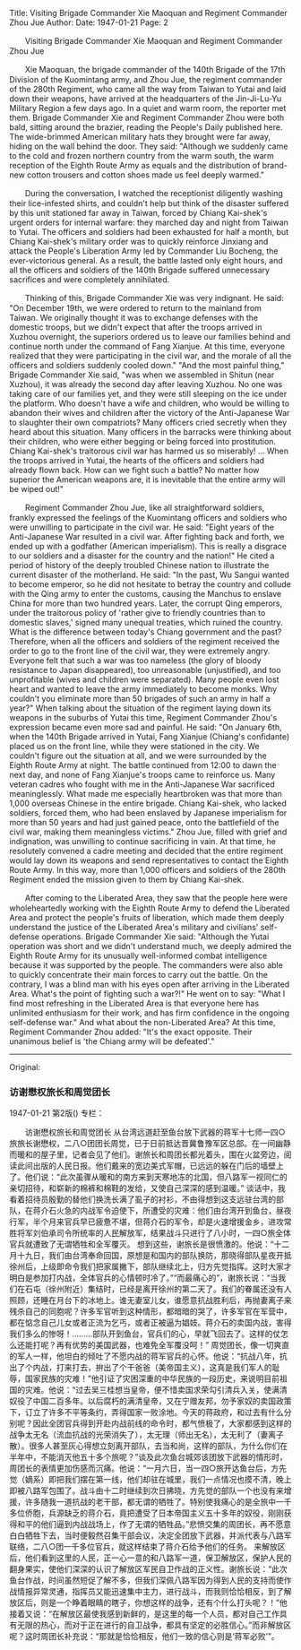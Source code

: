 Title: Visiting Brigade Commander Xie Maoquan and Regiment Commander Zhou Jue
Author:
Date: 1947-01-21
Page: 2

　　Visiting Brigade Commander Xie Maoquan and Regiment Commander Zhou Jue

　　Xie Maoquan, the brigade commander of the 140th Brigade of the 17th Division of the Kuomintang army, and Zhou Jue, the regiment commander of the 280th Regiment, who came all the way from Taiwan to Yutai and laid down their weapons, have arrived at the headquarters of the Jin-Ji-Lu-Yu Military Region a few days ago. In a quiet and warm room, the reporter met them. Brigade Commander Xie and Regiment Commander Zhou were both bald, sitting around the brazier, reading the People's Daily published here. The wide-brimmed American military hats they brought were far away, hiding on the wall behind the door. They said: "Although we suddenly came to the cold and frozen northern country from the warm south, the warm reception of the Eighth Route Army as equals and the distribution of brand-new cotton trousers and cotton shoes made us feel deeply warmed."

　　During the conversation, I watched the receptionist diligently washing their lice-infested shirts, and couldn't help but think of the disaster suffered by this unit stationed far away in Taiwan, forced by Chiang Kai-shek's urgent orders for internal warfare: they marched day and night from Taiwan to Yutai. The officers and soldiers had been exhausted for half a month, but Chiang Kai-shek's military order was to quickly reinforce Jinxiang and attack the People's Liberation Army led by Commander Liu Bocheng, the ever-victorious general. As a result, the battle lasted only eight hours, and all the officers and soldiers of the 140th Brigade suffered unnecessary sacrifices and were completely annihilated.

　　Thinking of this, Brigade Commander Xie was very indignant. He said: "On December 19th, we were ordered to return to the mainland from Taiwan. We originally thought it was to exchange defenses with the domestic troops, but we didn't expect that after the troops arrived in Xuzhou overnight, the superiors ordered us to leave our families behind and continue north under the command of Fang Xianjue. At this time, everyone realized that they were participating in the civil war, and the morale of all the officers and soldiers suddenly cooled down." "And the most painful thing," Brigade Commander Xie said, "was when we assembled in Shitun (near Xuzhou), it was already the second day after leaving Xuzhou. No one was taking care of our families yet, and they were still sleeping on the ice under the platform. Who doesn't have a wife and children, who would be willing to abandon their wives and children after the victory of the Anti-Japanese War to slaughter their own compatriots? Many officers cried secretly when they heard about this situation. Many officers in the barracks were thinking about their children, who were either begging or being forced into prostitution. Chiang Kai-shek's traitorous civil war has harmed us so miserably! ... When the troops arrived in Yutai, the hearts of the officers and soldiers had already flown back. How can we fight such a battle? No matter how superior the American weapons are, it is inevitable that the entire army will be wiped out!"

　　Regiment Commander Zhou Jue, like all straightforward soldiers, frankly expressed the feelings of the Kuomintang officers and soldiers who were unwilling to participate in the civil war. He said: "Eight years of the Anti-Japanese War resulted in a civil war. After fighting back and forth, we ended up with a godfather (American imperialism). This is really a disgrace to our soldiers and a disaster for the country and the nation!" He cited a period of history of the deeply troubled Chinese nation to illustrate the current disaster of the motherland. He said: "In the past, Wu Sangui wanted to become emperor, so he did not hesitate to betray the country and collude with the Qing army to enter the customs, causing the Manchus to enslave China for more than two hundred years. Later, the corrupt Qing emperors, under the traitorous policy of 'rather give to friendly countries than to domestic slaves,' signed many unequal treaties, which ruined the country. What is the difference between today's Chiang government and the past? Therefore, when all the officers and soldiers of the regiment received the order to go to the front line of the civil war, they were extremely angry. Everyone felt that such a war was too nameless (the glory of bloody resistance to Japan disappeared), too unreasonable (unjustified), and too unprofitable (wives and children were separated). Many people even lost heart and wanted to leave the army immediately to become monks. Why couldn't you eliminate more than 50 brigades of such an army in half a year?" When talking about the situation of the regiment laying down its weapons in the suburbs of Yutai this time, Regiment Commander Zhou's expression became even more sad and painful. He said: "On January 6th, when the 140th Brigade arrived in Yutai, Fang Xianjue (Chiang's confidante) placed us on the front line, while they were stationed in the city. We couldn't figure out the situation at all, and we were surrounded by the Eighth Route Army at night. The battle continued from 12:00 to dawn the next day, and none of Fang Xianjue's troops came to reinforce us. Many veteran cadres who fought with me in the Anti-Japanese War sacrificed meaninglessly. What made me especially heartbroken was that more than 1,000 overseas Chinese in the entire brigade. Chiang Kai-shek, who lacked soldiers, forced them, who had been enslaved by Japanese imperialism for more than 50 years and had just gained peace, onto the battlefield of the civil war, making them meaningless victims." Zhou Jue, filled with grief and indignation, was unwilling to continue sacrificing in vain. At that time, he resolutely convened a cadre meeting and decided that the entire regiment would lay down its weapons and send representatives to contact the Eighth Route Army. In this way, more than 1,000 officers and soldiers of the 280th Regiment ended the mission given to them by Chiang Kai-shek.

　　After coming to the Liberated Area, they saw that the people here were wholeheartedly working with the Eighth Route Army to defend the Liberated Area and protect the people's fruits of liberation, which made them deeply understand the justice of the Liberated Area's military and civilians' self-defense operations. Brigade Commander Xie said: "Although the Yutai operation was short and we didn't understand much, we deeply admired the Eighth Route Army for its unusually well-informed combat intelligence because it was supported by the people. The commanders were also able to quickly concentrate their main forces to carry out the battle. On the contrary, I was a blind man with his eyes open after arriving in the Liberated Area. What's the point of fighting such a war?!" He went on to say: "What I find most refreshing in the Liberated Area is that everyone here has unlimited enthusiasm for their work, and has firm confidence in the ongoing self-defense war." And what about the non-Liberated Area? At this time, Regiment Commander Zhou added: "It's the exact opposite. Their unanimous belief is 'the Chiang army will be defeated'."



<hr /> 

Original: 


### 访谢懋权旅长和周觉团长

1947-01-21
第2版()
专栏：

　　访谢懋权旅长和周觉团长
    从台湾远道赶至鱼台放下武器的蒋军十七师一四○旅旅长谢懋权，二八○团团长周觉，已于日前抵达晋冀鲁豫军区总部。在一间幽静而暖和的屋子里，记者会见了他们。谢旅长和周团长都光着头，围在火盆旁边，阅读此间出版的人民日报。他们戴来的宽边美式军帽，已远远的躲在门后的墙壁上了。他们说：“此次虽骤从暖和的南方来到天寒地冻的北国，但八路军一视同仁的亲切招待，和崭新的棉裤和棉鞋的发给，又使自己深深的感到温暖。”
    谈话中，我看着招待员殷勤的替他们换洗长满了虱子的衬衫，不由得想到这支远驻台湾的部队，在蒋介石火急的内战军令迫使下，所遭受的灾难：他们由台湾开到鱼台，昼夜行军，半个月来官兵早已疲惫不堪，但蒋介石的军令，却是火速增援金乡，进攻常胜将军刘伯承司令所统率的人民解放军，结果战斗只进行了八小时，一四○旅全体官兵就遭致了无谓牺牲和全军覆灭。
    想到这些，谢旅长是很愤激的。他说：“十二月十九日，我们由台湾奉命回国，原想是和国内的部队换防，那晓得部队星夜开抵徐州后，上级即命令我们把家属撇下，部队继续北上，归方先觉指挥。这时大家才明白是参加打内战，全体官兵的心情顿时冷了。”“而最痛心的”，谢旅长说：“当我们在石屯（徐州附近）集结时，已经是离开徐州的第二天了。我们的眷属还没有人照顾，还睡在月台下的冰地上。谁无妻室儿女，谁愿意抗战胜利后，再抛妻离子来残杀自己的同胞呢？许多军官听到这种情形，都暗暗的哭了，许多军官在军营中，都在惦念自己儿女或者正流为乞丐，或者正被逼为娼妓。蒋介石的卖国内战，害得我们多么的惨呀！………部队开到鱼台，官兵们的心，早就飞回去了。这样的仗怎么还能打呢？再有优势的美国武器，也难免全军覆没呵！”
    周觉团长，像一切爽直的军人一样，他坦白的倾吐了不愿内战的蒋军官兵的心怀。他说：“抗战八年，抗出了个内战，打来打去，拚出了个干爸爸（美帝国主义），这真是我们军人的耻辱，国家民族的灾难！”他引证了灾困深重的中华民族的一段历史，来说明目前祖国的灾难。他说：“过去吴三桂想当皇帝，便不惜卖国求荣勾引清兵入关，使满清奴役了中国二百多年。以后腐朽的满清皇帝，又在宁赠友邦，勿予家奴的卖国政策下，订立了许多不平等条约，弄得国家一败涂地。今天的蒋政府，和过去有什么分别呢？因此全团官兵得到开赴内战前线的命令时，都气愤极了，大家都感到这样的战争太无名（流血抗战的光荣消失了），太无理（师出无名），太无利了（妻离子散）。很多人甚至灰心得想立刻离开部队，去当和尚，这样的部队，为什么你们在半年中，不能消灭他五十多个旅呢？”谈及此次鱼台城郊该团放下武器的情形时，周团长的表情更加伤感而沉痛。他说：“一月六日，当一四○旅开达鱼台后，方先觉（嫡系）即把我们摆在第一线，他们却驻在城里，我们一点情况也摸不清，晚上即被八路军包围了。战斗由十二时继续到次日拂晓，方先觉的部队一个也没有来增援，许多随我一道抗战的老干部，都无谓的牺牲了。特别使我痛心的是全旅中一千多位侨胞，兵源缺乏的蒋介石，竟把遭受了日本帝国主义五十多年的奴役，刚刚获得和平的他们逼到内战战场上，作了无谓的牺牲品。”悲愤交集的周团长，再不愿意白白牺牲下去，当时便毅然召集干部会议，决定全团放下武器，并派代表与八路军联络，二八○团一千多位官兵，就这样结束了蒋介石给予他们的任务。
    来解放区后，他们看到这里的人民，正一心一意的和八路军一道，保卫解放区，保护人民的翻身果实，使他们深深的认识了解放区军民自卫作战的正义性。谢旅长说：“此次鱼台作战，时间虽然短促了解不多，但我们深佩八路军因为得到人民的支持而使作战情报异常灵通，指挥员又能迅速集中主力，进行战斗，而我则恰恰相反，到了解放区后，则是一个睁着眼睛的瞎子，你想这样的战争，还有个什么打头呢？！”他接着又说：“在解放区最使我感到新鲜的，是这里的每一个人员，都对自己工作具有无限的热心，而对于正在进行的自卫战争，都具有坚定的必胜信心。”而非解放区呢？这时周团长补充说：“那就是恰恰相反，他们一致的信心则是‘蒋军必败’”。
